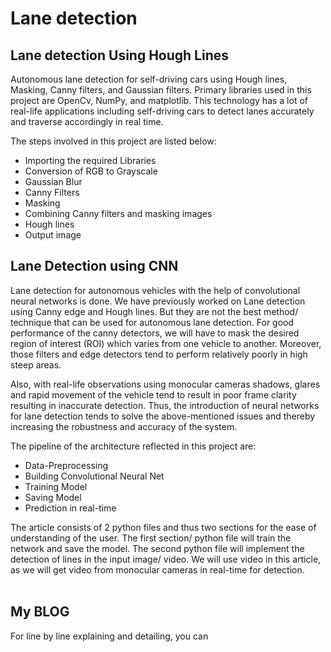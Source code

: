 # Lane detection 
## Lane detection Using Hough Lines

Autonomous lane detection for self-driving cars using Hough lines, Masking, Canny filters, and Gaussian filters. Primary libraries used in this project are OpenCv, NumPy, and matplotlib. This technology has a lot of real-life applications including self-driving cars to detect lanes accurately and traverse accordingly in real time.<br>

The steps involved in this project are listed below:
<ul>
  <li>Importing the required Libraries</li>
  <li>Conversion of RGB to Grayscale</li>
  <li>Gaussian Blur</li>
  <li>Canny Filters</li>
  <li>Masking</li>
  <li>Combining Canny filters and masking images</li>
  <li>Hough lines</li>
  <li>Output image</li>
</ul>

## Lane Detection using CNN

Lane detection for autonomous vehicles with the help of convolutional neural networks is done. We have previously worked on Lane detection using Canny edge and Hough lines. But they are not the best method/ technique that can be used for autonomous lane detection. For good performance of the canny detectors, we will have to mask the desired region of interest (ROI) which varies from one vehicle to another. Moreover, those filters and edge detectors tend to perform relatively poorly in high steep areas. <br>

Also, with real-life observations using monocular cameras shadows, glares and rapid movement of the vehicle tend to result in poor frame clarity resulting in inaccurate detection. Thus, the introduction of neural networks for lane detection tends to solve the above-mentioned issues and thereby increasing the robustness and accuracy of the system.<br>

The pipeline of the architecture reflected in this project are:

<ul>
  <li>Data-Preprocessing</li>
  <li>Building Convolutional Neural Net</li>
  <li>Training Model</li>
  <li>Saving Model</li>
  <li>Prediction in real-time</li>
</ul>
The article consists of 2 python files and thus two sections for the ease of understanding of the user. The first section/ python file will train the network and save the model. The second python file will implement the detection of lines in the input image/ video. We will use video in this article, as we will get video from monocular cameras in real-time for detection.<br><br>

## My BLOG

For line by line explaining and detailing, you can <a href="https://valueml.com/autonomous-lane-detection-for-self-driving-cars-in-python."/>
